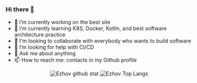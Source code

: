 ### Hi there 👋

- 🔭 I’m currently working on the best site
- 🌱 I’m currently learning K8S, Docker, Kotlin, and best software architecture practice 
- 👯 I'm looking to collaborate with everybody who wants to build software
- 🤔 I’m looking for help with CI/CD
- 💬 Ask me about anything
- 📫 How to reach me: contacts in my Github profile

<div align="center">
    <a>
        <img alt="Ezhov github stat" src="https://github-readme-stats.vercel.app/api?username=ezhov-da&count_private=true&show_icons=true&theme=dark&include_all_commits=true" />
    </a>
    <a>
        <img alt="Ezhov Top Langs" src="https://github-readme-stats.vercel.app/api/top-langs/?username=ezhov-da&layout=compact&theme=dark&exclude_repo=NewSantoline" />
    </a>
</div>

